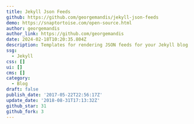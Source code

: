 ```yaml
---
title: Jekyll Json Feeds
github: https://github.com/georgemandis/jekyll-json-feeds
demo: https://snaptortoise.com/open-source.html
author: georgemandis
author_link: https://github.com/georgemandis
date: 2024-02-18T10:20:35.804Z
description: Templates for rendering JSON feeds for your Jekyll blog
ssg:
  - Jekyll
css: []
ui: []
cms: []
category:
  - Blog
draft: false
publish_date: '2017-05-22T22:56:17Z'
update_date: '2018-08-31T17:13:32Z'
github_star: 31
github_fork: 3
---
```

